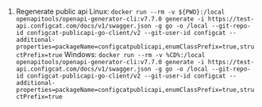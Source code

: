 1. Regenerate public api
Linux:
```docker run --rm -v ${PWD}:/local openapitools/openapi-generator-cli:v7.7.0 generate -i https://test-api.configcat.com/docs/v1/swagger.json -g go -o /local --git-repo-id configcat-publicapi-go-client/v2 --git-user-id configcat --additional-properties=packageName=configcatpublicapi,enumClassPrefix=true,structPrefix=true```
Windows: 
```docker run --rm -v %CD%:/local openapitools/openapi-generator-cli:v7.7.0 generate -i https://test-api.configcat.com/docs/v1/swagger.json -g go -o /local --git-repo-id configcat-publicapi-go-client/v2 --git-user-id configcat --additional-properties=packageName=configcatpublicapi,enumClassPrefix=true,structPrefix=true```
